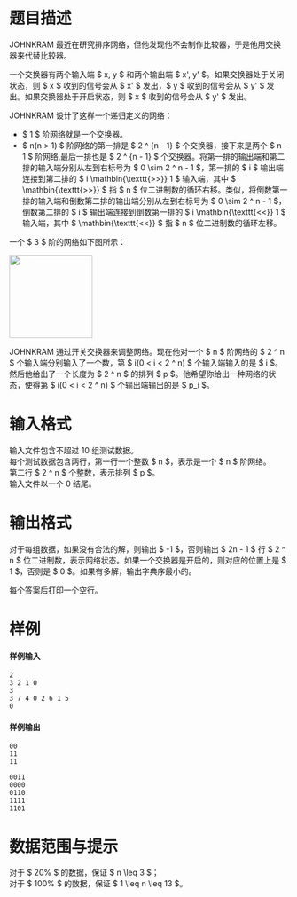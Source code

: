 
# 题目描述

JOHNKRAM 最近在研究排序网络，但他发现他不会制作比较器，于是他用交换器来代替比较器。

一个交换器有两个输入端 $ x, y $ 和两个输出端 $ x', y' $。如果交换器处于关闭状态，则 $ x $ 收到的信号会从 $ x' $ 发出，$ y $ 收到的信号会从 $ y' $ 发出。如果交换器处于开启状态，则 $ x $ 收到的信号会从 $ y' $ 发出。

JOHNKRAM 设计了这样一个递归定义的网络：

* $ 1 $ 阶网络就是一个交换器。
* $ n(n > 1) $ 阶网络的第一排是 $ 2 ^ {n - 1} $ 个交换器，接下来是两个 $ n - 1 $ 阶网络,最后一排也是 $ 2 ^ {n - 1} $ 个交换器。将第一排的输出端和第二排的输入端分别从左到右标号为 $ 0 \sim 2 ^ n - 1 $，第一排的 $ i $ 输出端连接到第二排的 $ i \mathbin{\texttt{>>}} 1 $ 输入端，其中 $ \mathbin{\texttt{>>}} $ 指 $ n $ 位二进制数的循环右移。类似，将倒数第一排的输入端和倒数第二排的输出端分别从左到右标号为 $ 0 \sim 2 ^  n - 1 $，倒数第二排的 $ i $ 输出端连接到倒数第一排的 $ i \mathbin{\texttt{<<}} 1 $ 输入端，其中 $ \mathbin{\texttt{<<}} $ 指 $ n $ 位二进制数的循环左移。

一个 $ 3 $ 阶的网络如下图所示：

<img src="/source/loj/6136/img/aHR0cHM6Ly9vb28uMG8wLm9vby8yMDE3LzA3LzA1LzU5NWM3MGY4MzYyYTkucG5n.png" width="150">

JOHNKRAM 通过开关交换器来调整网络。现在他对一个 $ n $ 阶网络的 $ 2 ^ n $ 个输入端分别输入了一个数，第 $ i(0 < i < 2 ^ n) $ 个输入端输入的是 $ i $。然后他给出了一个长度为 $ 2 ^ n $ 的排列 $ p $。他希望你给出一种网络的状态，使得第 $ i(0 < i < 2 ^ n) $ 个输出端输出的是 $ p_i $。

# 输入格式

输入文件包含不超过 10 组测试数据。  
每个测试数据包含两行，第一行一个整数 $ n $，表示是一个 $ n $ 阶网络。  
第二行 $ 2 ^ n $ 个整数，表示排列 $ p $。  
输入文件以一个 0 结尾。

# 输出格式

对于每组数据，如果没有合法的解，则输出 $ -1 $，否则输出 $ 2n - 1 $ 行 $ 2 ^ n $ 位二进制数，表示网络状态。如果一个交换器是开启的，则对应的位置上是 $ 1 $，否则是 $ 0 $。如果有多解，输出字典序最小的。

每个答案后打印一个空行。

# 样例

#### 样例输入
```plain
2
3 2 1 0
3
3 7 4 0 2 6 1 5
0
```

#### 样例输出
```plain
00
11
11

0011
0000
0110
1111
1101

```

# 数据范围与提示

对于 $ 20\% $ 的数据，保证 $ n \leq 3 $；  
对于 $ 100\% $ 的数据，保证 $ 1 \leq n \leq 13 $。

